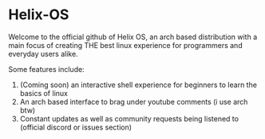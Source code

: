# Helix-OS

Welcome to the official github of Helix OS, an arch based distribution with a main focus of creating THE best linux experience for programmers and everyday users alike. 

Some features include:
  1. (Coming soon) an interactive shell experience for beginners to learn the basics of linux  
  2. An arch based interface to brag under youtube comments (i use arch btw)
  3. Constant updates as well as community requests being listened to (official discord or issues section)
